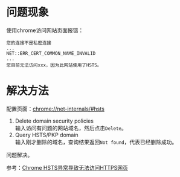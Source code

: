 # 问题现象

使用chrome访问网站页面报错：  
```
您的连接不是私密连接
...
NET::ERR_CERT_COMMON_NAME_INVALID
...
您目前无法访问xxx，因为此网站使用了HSTS。
```

# 解决方法

配置页面：<chrome://net-internals/#hsts>

1. Delete domain security policies  
输入访问有问题的网站域名，然后点击`Delete`。
2. Query HSTS/PKP domain  
输入刚才删除的域名，查询结果返回`Not found`，代表已经删除成功。

问题解决。


参考：[Chrome HSTS异常导致无法访问HTTPS网页](https://blog.51cto.com/xujpxm/2085695?source=drt)

